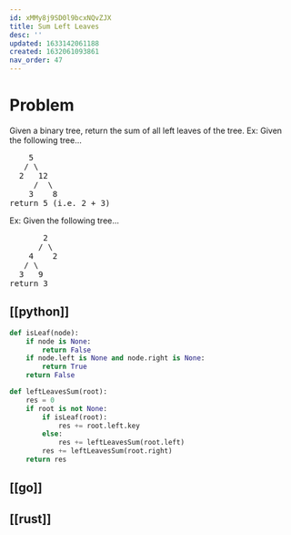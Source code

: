 ```yaml
---
id: xMMy8j9SD0l9bcxNQvZJX
title: Sum Left Leaves
desc: ''
updated: 1633142061188
created: 1632061093861
nav_order: 47
---
```


# Problem
Given a binary tree, return the sum of all left leaves of the tree. Ex: Given the following tree…

<pre>
    5
   / \
  2   12
     /  \
    3    8
return 5 (i.e. 2 + 3)
</pre>

Ex: Given the following tree…

<pre>
       2
      / \
    4    2
   / \
  3   9
return 3
</pre>

## [[python]]

```python
def isLeaf(node):
    if node is None:
        return False
    if node.left is None and node.right is None:
        return True
    return False

def leftLeavesSum(root):
    res = 0
    if root is not None:
        if isLeaf(root):
            res += root.left.key
        else:
            res += leftLeavesSum(root.left)
        res += leftLeavesSum(root.right)
    return res
```

## [[go]]

## [[rust]]

